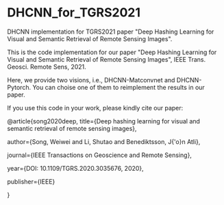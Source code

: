 # DHCNN_for_TGRS2021

DHCNN implementation for TGRS2021 paper "Deep Hashing Learning for Visual and Semantic Retrieval of Remote Sensing Images".

This is the code implementation for our paper "Deep Hashing Learning for Visual and Semantic Retrieval of Remote Sensing Images", IEEE Trans. Geosci. Remote Sens, 2021.

Here, we provide two visions, i.e., DHCNN-Matconvnet and DHCNN-Pytorch. You can choise one of them to reimplement the results in our paper.

If you use this code in your work, please kindly cite our paper:

@article{song2020deep,
title={Deep hashing learning for visual and semantic retrieval of remote sensing images},

author={Song, Weiwei and Li, Shutao and Benediktsson, J{'o}n Atli},

journal={IEEE Transactions on Geoscience and Remote Sensing},

year={DOI: 10.1109/TGRS.2020.3035676, 2020},

publisher={IEEE}

}
